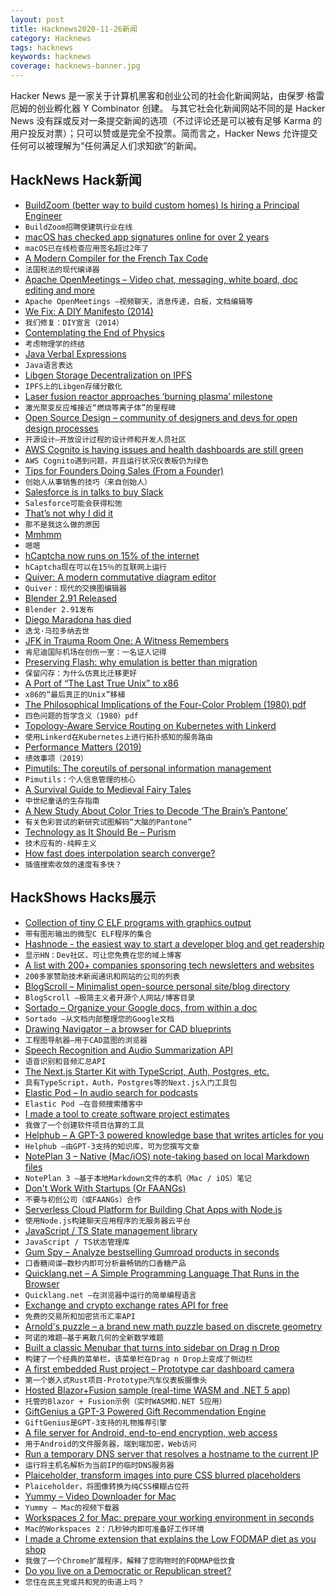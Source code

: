 ```yaml
---
layout: post
title: Hacknews2020-11-26新闻
category: Hacknews
tags: hacknews
keywords: hacknews
coverage: hacknews-banner.jpg
---
```


Hacker News 是一家关于计算机黑客和创业公司的社会化新闻网站，由保罗·格雷厄姆的创业孵化器 Y Combinator 创建。
与其它社会化新闻网站不同的是 Hacker News 没有踩或反对一条提交新闻的选项（不过评论还是可以被有足够 Karma 的用户投反对票）；只可以赞或是完全不投票。简而言之，Hacker News 允许提交任何可以被理解为“任何满足人们求知欲”的新闻。

## HackNews Hack新闻


- [BuildZoom (better way to build custom homes) Is hiring a Principal Engineer](https://jobs.lever.co/buildzoom)
- `BuildZoom招聘使建筑行业在线`
- [macOS has checked app signatures online for over 2 years](https://eclecticlight.co/2020/11/25/macos-has-checked-app-signatures-online-for-over-2-years/)
- `macOS已在线检查应用签名超过2年了`
- [A Modern Compiler for the French Tax Code](https://arxiv.org/abs/2011.07966)
- `法国税法的现代编译器`
- [Apache OpenMeetings – Video chat, messaging, white board, doc editing and more](https://openmeetings.apache.org/)
- `Apache OpenMeetings –视频聊天，消息传递，白板，文档编辑等`
- [We Fix: A DIY Manifesto (2014)](https://www.popularmechanics.com/home/how-to/a10652/why-we-fix-a-diy-manifesto-16846653/)
- `我们修复：DIY宣言（2014）`
- [Contemplating the End of Physics](https://www.quantamagazine.org/the-end-of-physics-20201124)
- `考虑物理学的终结`
- [Java Verbal Expressions](https://github.com/VerbalExpressions/JavaVerbalExpressions)
- `Java语言表达`
- [Libgen Storage Decentralization on IPFS](https://freeread.org/ipfs/)
- `IPFS上的Libgen存储分散化`
- [Laser fusion reactor approaches ‘burning plasma’ milestone](https://www.sciencemag.org/news/2020/11/laser-fusion-reactor-approaches-burning-plasma-milestone)
- `激光聚变反应堆接近“燃烧等离子体”的里程碑`
- [Open Source Design – community of designers and devs for open design processes](https://opensourcedesign.net/)
- `开源设计–开放设计过程的设计师和开发人员社区`
- [AWS Cognito is having issues and health dashboards are still green](https://status.aws.amazon.com/##)
- `AWS Cognito遇到问题，并且运行状况仪表板仍为绿色`
- [Tips for Founders Doing Sales (From a Founder)](https://micael.substack.com/p/10-tips-for-founders-doing-sales)
- `创始人从事销售的技巧（来自创始人）`
- [Salesforce is in talks to buy Slack](https://www.cnbc.com/2020/11/25/slack-shares-jump-following-report-of-possible-salesforce-acquisition.html)
- `Salesforce可能会获得松弛`
- [That’s not why I did it](https://weaversew.com/wordblog/2020/11/07/thats-not-why-i-did-it/)
- `那不是我这么做的原因`
- [Mmhmm](https://www.mmhmm.app/)
- `嗯嗯`
- [hCaptcha now runs on 15% of the internet](https://www.hcaptcha.com/post/hcaptcha-now-the-largest-independent-captcha-service)
- `hCaptcha现在可以在15％的互联网上运行`
- [Quiver: A modern commutative diagram editor](https://github.com/varkor/quiver)
- `Quiver：现代的交换图编辑器`
- [Blender 2.91 Released](https://www.blender.org/download/releases/2-91/)
- `Blender 2.91发布`
- [Diego Maradona has died](https://www.theguardian.com/football/2020/nov/25/diego-maradona-dies-one-of-greatest-footballers-of-all-time-argentina-world-cup-1986)
- `迭戈·马拉多纳去世`
- [JFK in Trauma Room One: A Witness Remembers](https://www.medpagetoday.com/emergencymedicine/emergencymedicine/89772)
- `肯尼迪国际机场在创伤一室：一名证人记得`
- [Preserving Flash: why emulation is better than migration](https://blog.dshr.org/2020/11/i-rest-my-case.html)
- `保留闪存：为什么仿真比迁移更好`
- [A Port of “The Last True Unix” to x86](https://www.nordier.com/)
- `x86的“最后真正的Unix”移植`
- [The Philosophical Implications of the Four-Color Problem (1980) pdf](https://www.maa.org/sites/default/files/pdf/upload_library/22/Ford/Swart697-707.pdf)
- `四色问题的哲学含义（1980）pdf`
- [Topology-Aware Service Routing on Kubernetes with Linkerd](https://linkerd.io/2020/11/23/topology-aware-service-routing-on-kubernetes-with-linkerd/)
- `使用Linkerd在Kubernetes上进行拓扑感知的服务路由`
- [Performance Matters (2019)](https://www.hillelwayne.com/post/performance-matters/)
- `绩效事项（2019）`
- [Pimutils: The coreutils of personal information management](https://pimutils.org/)
- `Pimutils：个人信息管理的核心`
- [A Survival Guide to Medieval Fairy Tales](https://www.medievalists.net/2020/11/medieval-fairy-tales/)
- `中世纪童话的生存指南`
- [A New Study About Color Tries to Decode ‘The Brain’s Pantone’](https://www.wired.com/story/a-new-study-about-color-tries-to-decode-the-brains-pantone/)
- `有关色彩尝试的新研究试图解码“大脑的Pantone”`
- [Technology as It Should Be – Purism](https://puri.sm/posts/technology-as-it-should-be/)
- `技术应有的-纯粹主义`
- [How fast does interpolation search converge?](https://lemire.me/blog/2020/11/25/how-fast-does-interpolation-search-converge)
- `插值搜索收敛的速度有多快？`


## HackShows Hacks展示

- [ Collection of tiny C ELF programs with graphics output](https://github.com/grz0zrg/tinycelfgraphics)
- `带有图形输出的微型C ELF程序的集合`
- [ Hashnode - the easiest way to start a developer blog and get readership](https://hashnode.com)
- `显示HN：Dev社区，可让您免费在您的域上博客`
- [ A list with 200+ companies sponsoring tech newsletters and websites](https://sponsorgap.com/companies-buying-ads-and-sponsorships)
- `200多家赞助技术新闻通讯和网站的公司的列表`
- [ BlogScroll – Minimalist open-source personal site/blog directory](https://blogscroll.com)
- `BlogScroll –极简主义者开源个人网站/博客目录`
- [ Sortado – Organize your Google docs, from within a doc](https://sortado.app/?ref=hn)
- `Sortado –从文档内部整理您的Google文档`
- [ Drawing Navigator – a browser for CAD blueprints](http://www.drawnav.com)
- `工程图导航器–用于CAD蓝图的浏览器`
- [ Speech Recognition and Audio Summarization API](https://speechtext.ai/speech-recognition-api)
- `语音识别和音频汇总API`
- [ The Next.js Starter Kit with TypeScript, Auth, Postgres, etc.](https://github.com/pbteja1998/nextjs-starter)
- `具有TypeScript，Auth，Postgres等的Next.js入门工具包`
- [ Elastic Pod – In audio search for podcasts](https://elasticpod.com/)
- `Elastic Pod –在音频搜索播客中`
- [ I made a tool to create software project estimates](https://estimake.it/)
- `我做了一个创建软件项目估算的工具`
- [ Helphub – A GPT-3 powered knowledge base that writes articles for you](https://helphub.io)
- `Helphub –由GPT-3支持的知识库，可为您撰写文章`
- [ NotePlan 3 – Native (Mac/iOS) note-taking based on local Markdown files](https://noteplan.co)
- `NotePlan 3 –基于本地Markdown文件的本机（Mac / iOS）笔记`
- [ Don't Work With Startups (Or FAANGs)](https://devcareer.elliotbonneville.com/no-startups-or-faangs)
- `不要与初创公司（或FAANGs）合作`
- [ Serverless Cloud Platform for Building Chat Apps with Node.js](https://www.chatkitty.com/blog/posts/building-a-chat-app-with-react-native-and-firebase-part-1/)
- `使用Node.js构建聊天应用程序的无服务器云平台`
- [ JavaScript / TS State management library](https://github.com/sebbekarlsson/state0)
- `JavaScript / TS状态管理库`
- [ Gum Spy – Analyze bestselling Gumroad products in seconds](https://gumspy.com/)
- `口香糖间谍–数秒内即可分析最畅销的口香糖产品`
- [ Quicklang.net – A Simple Programming Language That Runs in the Browser](https://quicklang.net/ide/)
- `Quicklang.net –在浏览器中运行的简单编程语言`
- [ Exchange and crypto exchange rates API for free](https://www.exchangerate.host/?ref=hn)
- `免费的交易所和加密货币汇率API`
- [ Arnold's puzzle – a brand new math puzzle based on discrete geometry](https://arnold.games/)
- `阿诺的难题–基于离散几何的全新数学难题`
- [ Built a classic Menubar that turns into sidebar on Drag n Drop](https://github.com/prabhuignoto/vue-dock-menu)
- `构建了一个经典的菜单栏，该菜单栏在Drag n Drop上变成了侧边栏`
- [ A first embedded Rust project – Prototype car dashboard camera](https://github.com/bbrown1867/dashcam-rs)
- `第一个嵌入式Rust项目-Prototype汽车仪表板摄像头`
- [ Hosted Blazor+Fusion sample (real-time WASM and .NET 5 app)](https://fusion-samples.servicetitan.com/)
- `托管的Blazor + Fusion示例（实时WASM和.NET 5应用）`
- [ GiftGenius a GPT-3 Powered Gift Recommendation Engine](https://giftgenius.ai)
- `GiftGenius是GPT-3支持的礼物推荐引擎`
- [ A file server for Android, end-to-end encryption, web access](item?id=25207777)
- `用于Android的文件服务器，端到端加密，Web访问`
- [ Run a temporary DNS server that resolves a hostname to the current IP](https://github.com/no-gravity/dns-here)
- `运行将主机名解析为当前IP的临时DNS服务器`
- [ Plaiceholder, transform images into pure CSS blurred placeholders](https://plaiceholder.co/)
- `Plaiceholder，将图像转换为纯CSS模糊占位符`
- [ Yummy – Video Downloader for Mac](https://getyummy.app)
- `Yummy – Mac的视频下载器`
- [ Workspaces 2 for Mac: prepare your working environment in seconds](https://www.apptorium.com/workspaces)
- `Mac的Workspaces 2：几秒钟内即可准备好工作环境`
- [ I made a Chrome extension that explains the Low FODMAP diet as you shop](https://www.reddit.com/r/FODMAPS/comments/k0vbqf/i_made_a_chrome_extension_that_teaches_you_about/)
- `我做了一个Chrome扩展程序，解释了您购物时的FODMAP低饮食`
- [ Do you live on a Democratic or Republican street?](https://politicalstreets.com)
- `您住在民主党或共和党的街道上吗？`

